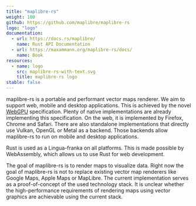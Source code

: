 ```yaml
---
title: "maplibre-rs"
weight: 100
github: https://github.com/maplibre/maplibre-rs
logo: "logo"
documentation:
  - url: https://docs.rs/maplibre/
    name: Rust API Documentation
  - url: https://maxammann.org/maplibre-rs/docs/
    name: Book
resources:
  - name: logo
    src: maplibre-rs-with-text.svg
    title: maplibre-rs logo
stable: false
---
```


maplibre-rs is a portable and performant vector maps renderer. We aim to support web, mobile and desktop applications. This
is achieved by the novel [WebGPU](https://www.w3.org/TR/webgpu/) specification. Plenty of native implementations are
already implementing this specification. On the web, it is implemented by Firefox, Chrome and Safari. There are also
standalone implementations that directly use Vulkan, OpenGL or Metal as a backend. Those backends allow maplibre-rs to run on
mobile and desktop applications.

Rust is used as a Lingua-franka on all platforms. This is made possible by WebAssembly, which allows us to use Rust for
web development.

The goal of maplibre-rs is to render maps to visualize data. Right now the goal of maplibre-rs is not to replace existing
vector map renderers like Google Maps, Apple Maps or MapLibre. The current implementation serves as a proof-of-concept
of the used technology stack. It is unclear whether the high-performance requirements of rendering maps using vector
graphics are achievable using the current stack.
